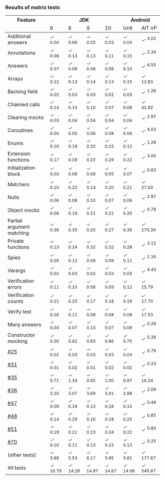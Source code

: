                            

### Results of matrix tests

<table>
    <thead>
    <tr>
        <th>Feature</th>
        <th colspan="4">JDK</th>
        <th colspan="2">Android</th>
    </tr>
    <tr>
        <td></td>
        <td>6</td>
        <td>8</td>
        <td>9</td>
        <td>10</td>
        <td>Unit</td>
        <td>AIT ≥P</td>
    </tr>
    </thead>
    <tbody>
        <tr>
            <td>Additional answers</td>
            <td><span style="color: green">✓</span> <sup>0.04</sup></td>
            <td><span style="color: green">✓</span> <sup>0.06</sup></td>
            <td><span style="color: green">✓</span> <sup>0.05</sup></td>
            <td><span style="color: green">✓</span> <sup>0.03</sup></td>
            <td><span style="color: green">✓</span> <sup>0.04</sup></td>
            <td><span style="color: green">✓</span> <sup>4.02</sup></td>
        </tr>
        <tr>
            <td>Annotations</td>
            <td><span style="color: green">✓</span> <sup>0.08</sup></td>
            <td><span style="color: green">✓</span> <sup>0.13</sup></td>
            <td><span style="color: green">✓</span> <sup>0.13</sup></td>
            <td><span style="color: green">✓</span> <sup>0.11</sup></td>
            <td><span style="color: green">✓</span> <sup>0.15</sup></td>
            <td><span style="color: green">✓</span> <sup>2.34</sup></td>
        </tr>
        <tr>
            <td>Answers</td>
            <td><span style="color: green">✓</span> <sup>0.07</sup></td>
            <td><span style="color: green">✓</span> <sup>0.09</sup></td>
            <td><span style="color: green">✓</span> <sup>0.08</sup></td>
            <td><span style="color: green">✓</span> <sup>0.08</sup></td>
            <td><span style="color: green">✓</span> <sup>0.10</sup></td>
            <td><span style="color: green">✓</span> <sup>4.55</sup></td>
        </tr>
        <tr>
            <td>Arrays</td>
            <td><span style="color: green">✓</span> <sup>0.12</sup></td>
            <td><span style="color: green">✓</span> <sup>0.13</sup></td>
            <td><span style="color: green">✓</span> <sup>0.14</sup></td>
            <td><span style="color: green">✓</span> <sup>0.13</sup></td>
            <td><span style="color: green">✓</span> <sup>0.15</sup></td>
            <td><span style="color: green">✓</span> <sup>12.83</sup></td>
        </tr>
        <tr>
            <td>Backing field</td>
            <td><span style="color: green">✓</span> <sup>0.02</sup></td>
            <td><span style="color: green">✓</span> <sup>0.03</sup></td>
            <td><span style="color: green">✓</span> <sup>0.03</sup></td>
            <td><span style="color: green">✓</span> <sup>0.02</sup></td>
            <td><span style="color: green">✓</span> <sup>0.03</sup></td>
            <td><span style="color: green">✓</span> <sup>1.28</sup></td>
        </tr>
        <tr>
            <td>Chainied calls</td>
            <td><span style="color: green">✓</span> <sup>0.14</sup></td>
            <td><span style="color: green">✓</span> <sup>0.10</sup></td>
            <td><span style="color: green">✓</span> <sup>0.10</sup></td>
            <td><span style="color: green">✓</span> <sup>0.07</sup></td>
            <td><span style="color: green">✓</span> <sup>0.08</sup></td>
            <td><span style="color: green">✓</span> <sup>42.92</sup></td>
        </tr>
        <tr>
            <td>Clearing mocks</td>
            <td><span style="color: green">✓</span> <sup>0.03</sup></td>
            <td><span style="color: green">✓</span> <sup>0.04</sup></td>
            <td><span style="color: green">✓</span> <sup>0.04</sup></td>
            <td><span style="color: green">✓</span> <sup>0.04</sup></td>
            <td><span style="color: green">✓</span> <sup>0.04</sup></td>
            <td><span style="color: green">✓</span> <sup>2.97</sup></td>
        </tr>
        <tr>
            <td>Coroutines</td>
            <td><span style="color: green">✓</span> <sup>0.04</sup></td>
            <td><span style="color: green">✓</span> <sup>0.05</sup></td>
            <td><span style="color: green">✓</span> <sup>0.06</sup></td>
            <td><span style="color: green">✓</span> <sup>0.08</sup></td>
            <td><span style="color: green">✓</span> <sup>0.06</sup></td>
            <td><span style="color: green">✓</span> <sup>4.03</sup></td>
        </tr>
        <tr>
            <td>Enums</td>
            <td><span style="color: green">✓</span> <sup>0.10</sup></td>
            <td><span style="color: green">✓</span> <sup>0.18</sup></td>
            <td><span style="color: green">✓</span> <sup>0.20</sup></td>
            <td><span style="color: green">✓</span> <sup>0.15</sup></td>
            <td><span style="color: green">✓</span> <sup>0.12</sup></td>
            <td><span style="color: green">✓</span> <sup>1.28</sup></td>
        </tr>
        <tr>
            <td>Extension functions</td>
            <td><span style="color: green">✓</span> <sup>0.17</sup></td>
            <td><span style="color: green">✓</span> <sup>0.28</sup></td>
            <td><span style="color: green">✓</span> <sup>0.22</sup></td>
            <td><span style="color: green">✓</span> <sup>0.29</sup></td>
            <td><span style="color: green">✓</span> <sup>0.22</sup></td>
            <td><span style="color: green">✓</span> <sup>3.00</sup></td>
        </tr>
        <tr>
            <td>Initialization block</td>
            <td><span style="color: green">✓</span> <sup>0.03</sup></td>
            <td><span style="color: green">✓</span> <sup>0.08</sup></td>
            <td><span style="color: green">✓</span> <sup>0.09</sup></td>
            <td><span style="color: green">✓</span> <sup>0.05</sup></td>
            <td><span style="color: green">✓</span> <sup>0.07</sup></td>
            <td><span style="color: green">✓</span> <sup>0.63</sup></td>
        </tr>
        <tr>
            <td>Matchers</td>
            <td><span style="color: green">✓</span> <sup>0.10</sup></td>
            <td><span style="color: green">✓</span> <sup>0.22</sup></td>
            <td><span style="color: green">✓</span> <sup>0.14</sup></td>
            <td><span style="color: green">✓</span> <sup>0.20</sup></td>
            <td><span style="color: green">✓</span> <sup>0.21</sup></td>
            <td><span style="color: green">✓</span> <sup>27.00</sup></td>
        </tr>
        <tr>
            <td>Nulls</td>
            <td><span style="color: green">✓</span> <sup>0.06</sup></td>
            <td><span style="color: green">✓</span> <sup>0.08</sup></td>
            <td><span style="color: green">✓</span> <sup>0.10</sup></td>
            <td><span style="color: green">✓</span> <sup>0.07</sup></td>
            <td><span style="color: green">✓</span> <sup>0.06</sup></td>
            <td><span style="color: green">✓</span> <sup>2.87</sup></td>
        </tr>
        <tr>
            <td>Object mocks</td>
            <td><span style="color: green">✓</span> <sup>0.08</sup></td>
            <td><span style="color: green">✓</span> <sup>0.19</sup></td>
            <td><span style="color: green">✓</span> <sup>0.21</sup></td>
            <td><span style="color: green">✓</span> <sup>0.22</sup></td>
            <td><span style="color: green">✓</span> <sup>0.20</sup></td>
            <td><span style="color: green">✓</span> <sup>0.78</sup></td>
        </tr>
        <tr>
            <td>Partial argument matching</td>
            <td><span style="color: green">✓</span> <sup>0.36</sup></td>
            <td><span style="color: green">✓</span> <sup>0.35</sup></td>
            <td><span style="color: green">✓</span> <sup>0.20</sup></td>
            <td><span style="color: green">✓</span> <sup>0.27</sup></td>
            <td><span style="color: green">✓</span> <sup>0.35</sup></td>
            <td><span style="color: green">✓</span> <sup>170.39</sup></td>
        </tr>
        <tr>
            <td>Private functions</td>
            <td><span style="color: green">✓</span> <sup>0.13</sup></td>
            <td><span style="color: green">✓</span> <sup>0.24</sup></td>
            <td><span style="color: green">✓</span> <sup>0.32</sup></td>
            <td><span style="color: green">✓</span> <sup>0.32</sup></td>
            <td><span style="color: green">✓</span> <sup>0.28</sup></td>
            <td><span style="color: green">✓</span> <sup>3.12</sup></td>
        </tr>
        <tr>
            <td>Spies</td>
            <td><span style="color: green">✓</span> <sup>0.05</sup></td>
            <td><span style="color: green">✓</span> <sup>0.12</sup></td>
            <td><span style="color: green">✓</span> <sup>0.09</sup></td>
            <td><span style="color: green">✓</span> <sup>0.09</sup></td>
            <td><span style="color: green">✓</span> <sup>0.11</sup></td>
            <td><span style="color: green">✓</span> <sup>1.16</sup></td>
        </tr>
        <tr>
            <td>Varargs</td>
            <td><span style="color: green">✓</span> <sup>0.02</sup></td>
            <td><span style="color: green">✓</span> <sup>0.03</sup></td>
            <td><span style="color: green">✓</span> <sup>0.02</sup></td>
            <td><span style="color: green">✓</span> <sup>0.03</sup></td>
            <td><span style="color: green">✓</span> <sup>0.03</sup></td>
            <td><span style="color: green">✓</span> <sup>4.43</sup></td>
        </tr>
        <tr>
            <td>Verification errors</td>
            <td><span style="color: green">✓</span> <sup>0.11</sup></td>
            <td><span style="color: green">✓</span> <sup>0.10</sup></td>
            <td><span style="color: green">✓</span> <sup>0.08</sup></td>
            <td><span style="color: green">✓</span> <sup>0.09</sup></td>
            <td><span style="color: green">✓</span> <sup>0.12</sup></td>
            <td><span style="color: green">✓</span> <sup>15.79</sup></td>
        </tr>
        <tr>
            <td>Verification counts</td>
            <td><span style="color: green">✓</span> <sup>0.21</sup></td>
            <td><span style="color: green">✓</span> <sup>0.20</sup></td>
            <td><span style="color: green">✓</span> <sup>0.17</sup></td>
            <td><span style="color: green">✓</span> <sup>0.18</sup></td>
            <td><span style="color: green">✓</span> <sup>0.19</sup></td>
            <td><span style="color: green">✓</span> <sup>17.70</sup></td>
        </tr>
        <tr>
            <td>Verify test</td>
            <td><span style="color: green">✓</span> <sup>0.16</sup></td>
            <td><span style="color: green">✓</span> <sup>0.11</sup></td>
            <td><span style="color: green">✓</span> <sup>0.08</sup></td>
            <td><span style="color: green">✓</span> <sup>0.08</sup></td>
            <td><span style="color: green">✓</span> <sup>0.08</sup></td>
            <td><span style="color: green">✓</span> <sup>17.53</sup></td>
        </tr>
        <tr>
            <td>Many answers</td>
            <td><span style="color: green">✓</span> <sup>0.04</sup></td>
            <td><span style="color: green">✓</span> <sup>0.07</sup></td>
            <td><span style="color: green">✓</span> <sup>0.10</sup></td>
            <td><span style="color: green">✓</span> <sup>0.07</sup></td>
            <td><span style="color: green">✓</span> <sup>0.08</sup></td>
            <td><span style="color: green">✓</span> <sup>0.28</sup></td>
        </tr>
        <tr>
            <td>Constructor mocking</td>
            <td><span style="color: green">✓</span> <sup>0.30</sup></td>
            <td><span style="color: green">✓</span> <sup>0.62</sup></td>
            <td><span style="color: green">✓</span> <sup>0.83</sup></td>
            <td><span style="color: green">✓</span> <sup>0.86</sup></td>
            <td><span style="color: green">✓</span> <sup>0.75</sup></td>
            <td><span style="color: green">✓</span> <sup>5.38</sup></td>
        </tr>
        <tr>
            <td><a href="https://github.com/mockk/mockk/issues/25">#25</a></td>
            <td><span style="color: green">✓</span> <sup>0.02</sup></td>
            <td><span style="color: green">✓</span> <sup>0.03</sup></td>
            <td><span style="color: green">✓</span> <sup>0.03</sup></td>
            <td><span style="color: green">✓</span> <sup>0.03</sup></td>
            <td><span style="color: green">✓</span> <sup>0.03</sup></td>
            <td><span style="color: green">✓</span> <sup>0.78</sup></td>
        </tr>
        <tr>
            <td><a href="https://github.com/mockk/mockk/issues/31">#31</a></td>
            <td><span style="color: green">✓</span> <sup>0.01</sup></td>
            <td><span style="color: green">✓</span> <sup>0.02</sup></td>
            <td><span style="color: green">✓</span> <sup>0.01</sup></td>
            <td><span style="color: green">✓</span> <sup>0.02</sup></td>
            <td><span style="color: green">✓</span> <sup>0.02</sup></td>
            <td><span style="color: green">✓</span> <sup>0.23</sup></td>
        </tr>
        <tr>
            <td><a href="https://github.com/mockk/mockk/issues/35">#35</a></td>
            <td><span style="color: green">✓</span> <sup>0.71</sup></td>
            <td><span style="color: green">✓</span> <sup>1.34</sup></td>
            <td><span style="color: green">✓</span> <sup>0.92</sup></td>
            <td><span style="color: green">✓</span> <sup>1.00</sup></td>
            <td><span style="color: green">✓</span> <sup>0.97</sup></td>
            <td><span style="color: green">✓</span> <sup>16.24</sup></td>
        </tr>
        <tr>
            <td><a href="https://github.com/mockk/mockk/issues/36">#36</a></td>
            <td><span style="color: green">✓</span> <sup>3.20</sup></td>
            <td><span style="color: green">✓</span> <sup>3.07</sup></td>
            <td><span style="color: green">✓</span> <sup>3.69</sup></td>
            <td><span style="color: green">✓</span> <sup>3.41</sup></td>
            <td><span style="color: green">✓</span> <sup>2.99</sup></td>
            <td><span style="color: green">✓</span> <sup>2.09</sup></td>
        </tr>
        <tr>
            <td><a href="https://github.com/mockk/mockk/issues/47">#47</a></td>
            <td><span style="color: green">✓</span> <sup>0.09</sup></td>
            <td><span style="color: green">✓</span> <sup>0.19</sup></td>
            <td><span style="color: green">✓</span> <sup>0.13</sup></td>
            <td><span style="color: green">✓</span> <sup>0.16</sup></td>
            <td><span style="color: green">✓</span> <sup>0.15</sup></td>
            <td><span style="color: green">✓</span> <sup>0.48</sup></td>
        </tr>
        <tr>
            <td><a href="https://github.com/mockk/mockk/issues/48">#48</a></td>
            <td><span style="color: green">✓</span> <sup>0.14</sup></td>
            <td><span style="color: green">✓</span> <sup>0.29</sup></td>
            <td><span style="color: green">✓</span> <sup>0.10</sup></td>
            <td><span style="color: green">✓</span> <sup>0.18</sup></td>
            <td><span style="color: green">✓</span> <sup>0.25</sup></td>
            <td><span style="color: green">✓</span> <sup>0.85</sup></td>
        </tr>
        <tr>
            <td><a href="https://github.com/mockk/mockk/issues/51">#51</a></td>
            <td><span style="color: green">✓</span> <sup>0.19</sup></td>
            <td><span style="color: green">✓</span> <sup>0.21</sup></td>
            <td><span style="color: green">✓</span> <sup>0.23</sup></td>
            <td><span style="color: green">✓</span> <sup>0.24</sup></td>
            <td><span style="color: green">✓</span> <sup>0.22</sup></td>
            <td><span style="color: green">✓</span> <sup>0.80</sup></td>
        </tr>
        <tr>
            <td><a href="https://github.com/mockk/mockk/issues/70">#70</a></td>
            <td><span style="color: green">✓</span> <sup>0.10</sup></td>
            <td><span style="color: green">✓</span> <sup>0.11</sup></td>
            <td><span style="color: green">✓</span> <sup>0.13</sup></td>
            <td><span style="color: green">✓</span> <sup>0.15</sup></td>
            <td><span style="color: green">✓</span> <sup>0.13</sup></td>
            <td><span style="color: green">✓</span> <sup>0.25</sup></td>
        </tr>
        <tr>
            <td>(other tests)</td>
            <td><span style="color: green">✓</span> <sup>3.88</sup></td>
            <td><span style="color: green">✓</span> <sup>5.53</sup></td>
            <td><span style="color: green">✓</span> <sup>6.17</sup></td>
            <td><span style="color: green">✓</span> <sup>5.95</sup></td>
            <td><span style="color: green">✓</span> <sup>5.81</sup></td>
            <td><span style="color: green">✓</span> <sup>177.67</sup></td>
        </tr>
        <tr>
            <td>All tests</td>
            <td><span style="color: green">✓</span> <sup>10.79</sup></td>
            <td><span style="color: green">✓</span> <sup>14.28</sup></td>
            <td><span style="color: green">✓</span> <sup>14.87</sup></td>
            <td><span style="color: green">✓</span> <sup>14.67</sup></td>
            <td><span style="color: green">✓</span> <sup>14.08</sup></td>
            <td><span style="color: green">✓</span> <sup>545.67</sup></td>
        </tr>
    </tbody>
</table>

